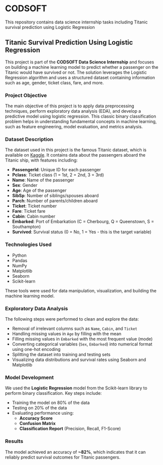 # CODSOFT
This repository contains data science internship tasks including Titanic survival prediction using Logistic Regression


## Titanic Survival Prediction Using Logistic Regression

This project is part of the **CODSOFT Data Science Internship** and focuses on building a machine learning model to predict whether a passenger on the Titanic would have survived or not. The solution leverages the Logistic Regression algorithm and uses a structured dataset containing information such as age, gender, ticket class, fare, and more.


### Project Objective

The main objective of this project is to apply data preprocessing techniques, perform exploratory data analysis (EDA), and develop a predictive model using logistic regression. This classic binary classification problem helps in understanding fundamental concepts in machine learning, such as feature engineering, model evaluation, and metrics analysis.


### Dataset Description

The dataset used in this project is the famous Titanic dataset, which is available on [Kaggle](https://www.kaggle.com/datasets/yasserh/titanic-dataset). It contains data about the passengers aboard the Titanic ship, with features including:

- **PassengerId**: Unique ID for each passenger
- **Pclass**: Ticket class (1 = 1st, 2 = 2nd, 3 = 3rd)
- **Name**: Name of the passenger
- **Sex**: Gender
- **Age**: Age of the passenger
- **SibSp**: Number of siblings/spouses aboard
- **Parch**: Number of parents/children aboard
- **Ticket**: Ticket number
- **Fare**: Ticket fare
- **Cabin**: Cabin number
- **Embarked**: Port of Embarkation (C = Cherbourg, Q = Queenstown, S = Southampton)
- **Survived**: Survival status (0 = No, 1 = Yes - this is the target variable)


### Technologies Used

- Python
- Pandas
- NumPy
- Matplotlib
- Seaborn
- Scikit-learn

These tools were used for data manipulation, visualization, and building the machine learning model.


### Exploratory Data Analysis

The following steps were performed to clean and explore the data:

- Removal of irrelevant columns such as `Name`, `Cabin`, and `Ticket`
- Handling missing values in `Age` by filling with the mean
- Filling missing values in `Embarked` with the most frequent value (mode)
- Converting categorical variables (`Sex`, `Embarked`) into numerical format using one-hot encoding
- Splitting the dataset into training and testing sets
- Visualizing data distributions and survival rates using Seaborn and Matplotlib


### Model Development

We used the **Logistic Regression** model from the Scikit-learn library to perform binary classification. Key steps include:

- Training the model on 80% of the data
- Testing on 20% of the data
- Evaluating performance using:
  - **Accuracy Score**
  - **Confusion Matrix**
  - **Classification Report** (Precision, Recall, F1-Score)


### Results
The model achieved an accuracy of **~82%**, which indicates that it can reliably predict survival outcomes for Titanic passengers.

